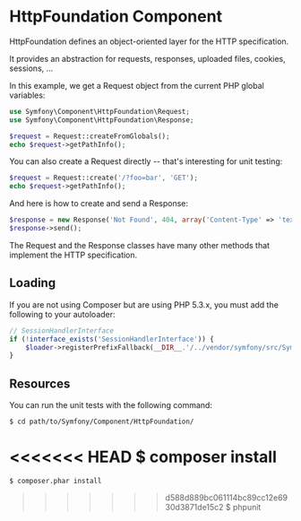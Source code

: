 HttpFoundation Component
========================

HttpFoundation defines an object-oriented layer for the HTTP specification.

It provides an abstraction for requests, responses, uploaded files, cookies,
sessions, ...

In this example, we get a Request object from the current PHP global
variables:

```php
use Symfony\Component\HttpFoundation\Request;
use Symfony\Component\HttpFoundation\Response;

$request = Request::createFromGlobals();
echo $request->getPathInfo();
```

You can also create a Request directly -- that's interesting for unit testing:

```php
$request = Request::create('/?foo=bar', 'GET');
echo $request->getPathInfo();
```

And here is how to create and send a Response:

```php
$response = new Response('Not Found', 404, array('Content-Type' => 'text/plain'));
$response->send();
```

The Request and the Response classes have many other methods that implement
the HTTP specification.

Loading
-------

If you are not using Composer but are using PHP 5.3.x, you must add the following to your autoloader:

```php
// SessionHandlerInterface
if (!interface_exists('SessionHandlerInterface')) {
    $loader->registerPrefixFallback(__DIR__.'/../vendor/symfony/src/Symfony/Component/HttpFoundation/Resources/stubs');
}
```

Resources
---------

You can run the unit tests with the following command:

    $ cd path/to/Symfony/Component/HttpFoundation/
<<<<<<< HEAD
    $ composer install
=======
    $ composer.phar install
>>>>>>> d588d889bc061114bc89cc12e6930d3871de15c2
    $ phpunit

